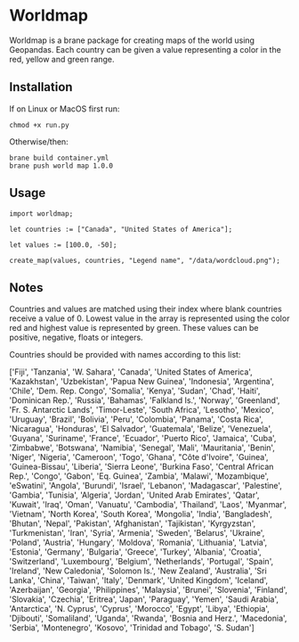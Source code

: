 # Worldmap

Worldmap is a brane package for creating maps of the world using Geopandas. Each country can be given a value representing a color in the red, yellow and green range.

## Installation

If on Linux or MacOS first run:

``` chmod +x run.py ```

Otherwise/then:

```console
brane build container.yml
brane push world map 1.0.0
```

## Usage

```brane
import worldmap;

let countries := ["Canada", "United States of America"];

let values := [100.0, -50];

create_map(values, countries, "Legend name", "/data/wordcloud.png");
```

## Notes
Countries and values are matched using their index where blank countries receive a value of 0. Lowest value in the array is represented using the color red and highest value is represented by green. These values can be positive, negative, floats or integers.

Countries should be provided with names according to this list:

['Fiji', 'Tanzania', 'W. Sahara', 'Canada', 'United States of America', 'Kazakhstan', 'Uzbekistan', 'Papua New Guinea', 'Indonesia', 'Argentina', 'Chile', 'Dem. Rep. Congo', 'Somalia', 'Kenya', 'Sudan', 'Chad', 'Haiti', 'Dominican Rep.', 'Russia', 'Bahamas', 'Falkland Is.', 'Norway', 'Greenland', 'Fr. S. Antarctic Lands', 'Timor-Leste', 'South Africa', 'Lesotho', 'Mexico', 'Uruguay', 'Brazil', 'Bolivia', 'Peru', 'Colombia', 'Panama', 'Costa Rica', 'Nicaragua', 'Honduras', 'El Salvador', 'Guatemala', 'Belize', 'Venezuela', 'Guyana', 'Suriname', 'France', 'Ecuador', 'Puerto Rico', 'Jamaica', 'Cuba', 'Zimbabwe', 'Botswana', 'Namibia', 'Senegal', 'Mali', 'Mauritania', 'Benin', 'Niger', 'Nigeria', 'Cameroon', 'Togo', 'Ghana', "Côte d'Ivoire", 'Guinea', 'Guinea-Bissau', 'Liberia', 'Sierra Leone', 'Burkina Faso', 'Central African Rep.', 'Congo', 'Gabon', 'Eq. Guinea', 'Zambia', 'Malawi', 'Mozambique', 'eSwatini', 'Angola', 'Burundi', 'Israel', 'Lebanon', 'Madagascar', 'Palestine', 'Gambia', 'Tunisia', 'Algeria', 'Jordan', 'United Arab Emirates', 'Qatar', 'Kuwait', 'Iraq', 'Oman', 'Vanuatu', 'Cambodia', 'Thailand', 'Laos', 'Myanmar', 'Vietnam', 'North Korea', 'South Korea', 'Mongolia', 'India', 'Bangladesh', 'Bhutan', 'Nepal', 'Pakistan', 'Afghanistan', 'Tajikistan', 'Kyrgyzstan', 'Turkmenistan', 'Iran', 'Syria', 'Armenia', 'Sweden', 'Belarus', 'Ukraine', 'Poland', 'Austria', 'Hungary', 'Moldova', 'Romania', 'Lithuania', 'Latvia', 'Estonia', 'Germany', 'Bulgaria', 'Greece', 'Turkey', 'Albania', 'Croatia', 'Switzerland', 'Luxembourg', 'Belgium', 'Netherlands', 'Portugal', 'Spain', 'Ireland', 'New Caledonia', 'Solomon Is.', 'New Zealand', 'Australia', 'Sri Lanka', 'China', 'Taiwan', 'Italy', 'Denmark', 'United Kingdom', 'Iceland', 'Azerbaijan', 'Georgia', 'Philippines', 'Malaysia', 'Brunei', 'Slovenia', 'Finland', 'Slovakia', 'Czechia', 'Eritrea', 'Japan', 'Paraguay', 'Yemen', 'Saudi Arabia', 'Antarctica', 'N. Cyprus', 'Cyprus', 'Morocco', 'Egypt', 'Libya', 'Ethiopia', 'Djibouti', 'Somaliland', 'Uganda', 'Rwanda', 'Bosnia and Herz.', 'Macedonia', 'Serbia', 'Montenegro', 'Kosovo', 'Trinidad and Tobago', 'S. Sudan']
